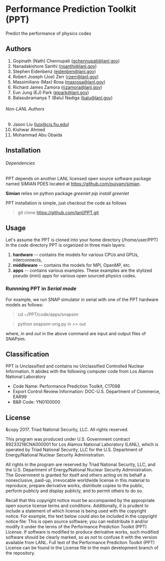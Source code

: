 # Performance Prediction Toolkit (PPT)
Predict the performance of physics codes

## Authors
1. Gopinath (Nath) Chennupati (gchennupati@lanl.gov)
2. Nanadakishore Santhi (nsanthi@lanl.gov)
3. Stephen Eidenbenz (eidenben@lanl.gov)
4. Robert Joseph (Joe) Zerr (rzerr@lanl.gov)
5. Massimiliano (Max) Rosa (maxrosa@lanl.gov)
6. Richard James Zamora (rjzamora@lanl.gov)
7. Eun Jung (EJ) Park (ejpark@lanl.gov)
8. Balasubramanya T (Balu) Nadiga (balu@lanl.gov)
###### Non-LANL Authors
9. Jason Liu (luix@cis.fiu.edu)
10. Kishwar Ahmed
11. Mohammad Abu Obaida

## Installation

###### Dependencies
PPT depends on another LANL licensed open source software package named SIMIAN PDES located at https://github.com/pujyam/simian.

**Simian** relies on python package _greenlet_
_pip install greenlet_

PPT installation is simple, just checkout the code as follows
> git clone https://github.com/lanl/PPT.git

## Usage
Let's assume the PPT is cloned into your home directory (/home/user/PPT)
In the _code_ directory PPT is organized in three main layers:

1. **hardware** -- contains the models for various CPUs and GPUs, interconnects,
2. **middleware** -- contains the models for MPI, OpenMP, etc.
3. **apps** -- contains various examples. These examples are the stylized pseudo (mini) apps for various open sourced physics codes.

### Runnning PPT in _Serial mode_

For example, we run SNAP simulator in serial with one of the PPT hardware models as follows:

> cd ~/PPT/code/apps/snapsim

> python snapsim-orig.py in >> out

where, _in_ and _out_ in the above command are input and output files of SNAPsim.

## Classification
PPT is Unclassified and contains no Unclassified Controlled Nuclear Information. It abides with the following computer code from Los Alamos National Laboratory
* Code Name: Performance Prediction Toolkit, C17098
* Export Control Review Information: DOC-U.S. Department of Commerce, EAR99
* B&R Code: YN0100000

## License

&copy 2017. Triad National Security, LLC. All rights reserved.
 
This program was produced under U.S. Government contract 89233218CNA000001 for Los Alamos National Laboratory (LANL), which is operated by Triad National Security, LLC for the U.S. Department of Energy/National Nuclear Security Administration.
 
All rights in the program are reserved by Triad National Security, LLC, and the U.S. Department of Energy/National Nuclear Security Administration. The Government is granted for itself and others acting on its behalf a nonexclusive, paid-up, irrevocable worldwide license in this material to reproduce, prepare derivative works, distribute copies to the public, perform publicly and display publicly, and to permit others to do so.
 
Recall that this copyright notice must be accompanied by the appropriate open source license terms and conditions.
Additionally, it is prudent to include a statement of which license is being used with the copyright notice. For example, the text below could also be included in the copyright notice file:
This is open source software; you can redistribute it and/or modify it under the terms of the Performance Prediction Toolkit (PPT) License. If software is modified to produce derivative works, such modified software should be clearly marked, so as not to confuse it with the version available from LANL. Full text of the Performance Prediction Toolkit (PPT) License can be found in the License file in the main development branch of the repository.
